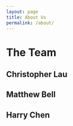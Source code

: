 ```yaml
---
layout: page
title: About Us
permalink: /about/
---
```


# The Team

## Christopher Lau

## Matthew Bell

## Harry Chen
